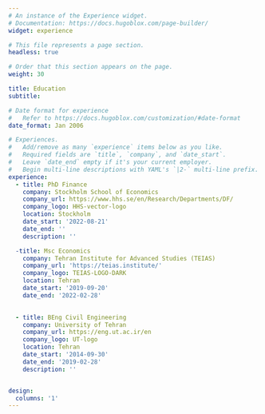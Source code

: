 ```yaml
---
# An instance of the Experience widget.
# Documentation: https://docs.hugoblox.com/page-builder/
widget: experience

# This file represents a page section.
headless: true

# Order that this section appears on the page.
weight: 30

title: Education
subtitle:

# Date format for experience
#   Refer to https://docs.hugoblox.com/customization/#date-format
date_format: Jan 2006

# Experiences.
#   Add/remove as many `experience` items below as you like.
#   Required fields are `title`, `company`, and `date_start`.
#   Leave `date_end` empty if it's your current employer.
#   Begin multi-line descriptions with YAML's `|2-` multi-line prefix.
experience:
  - title: PhD Finance
    company: Stockholm School of Economics
    company_url: https://www.hhs.se/en/Research/Departments/DF/
    company_logo: HHS-vector-logo
    location: Stockholm
    date_start: '2022-08-21'
    date_end: ''
    description: ''

  -title: Msc Economics
    company: Tehran Institute for Advanced Studies (TEIAS)
    company_url: 'https://teias.institute/'
    company_logo: TEIAS-LOGO-DARK
    location: Tehran
    date_start: '2019-09-20'
    date_end: '2022-02-28'

    
  - title: BEng Civil Engineering
    company: University of Tehran
    company_url: https://eng.ut.ac.ir/en
    company_logo: UT-logo
    location: Tehran
    date_start: '2014-09-30'
    date_end: '2019-02-28'
    description: ''


design:
  columns: '1'
---
```

